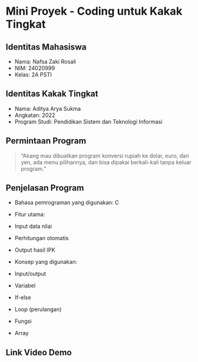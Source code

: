 # Mini Proyek - Coding untuk Kakak Tingkat

## Identitas Mahasiswa
- Nama: Nafsa Zaki Rosali
- NIM: 24020999
- Kelas: 2A PSTI
  
## Identitas Kakak Tingkat
- Nama: Aditya Arya Sukma
- Angkatan: 2022
- Program Studi: Pendidikan Sistem dan Teknologi Informasi
  
## Permintaan Program
> “Akang mau dibuatkan program konversi rupiah ke dolar, euro, dan yen, ada menu pilihannya, dan bisa dipakai berkali-kali tanpa keluar program.”

## Penjelasan Program
- Bahasa pemrograman yang digunakan: C
- Fitur utama:
 - Input data nilai
 - Perhitungan otomatis
 - Output hasil IPK
   
- Konsep yang digunakan:
 - Input/output
 - Variabel
 - If-else
 - Loop (perulangan)
 - Fungsi
 - Array
   
## Link Video Demo
